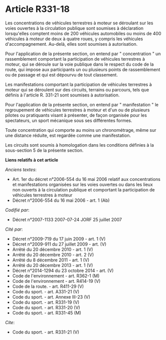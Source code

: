 # Article R331-18

Les concentrations de véhicules terrestres à moteur se déroulant sur les voies ouvertes à la circulation publique sont
soumises à déclaration lorsqu'elles comptent moins de 200 véhicules automobiles ou moins de 400 véhicules à moteur de deux à
quatre roues, y compris les véhicules d'accompagnement. Au-delà, elles sont soumises à autorisation.

Pour l'application de la présente section, on entend par " concentration " un rassemblement comportant la participation de
véhicules terrestres à moteur, qui se déroule sur la voie publique dans le respect du code de la route, qui impose aux
participants un ou plusieurs points de rassemblement ou de passage et qui est dépourvu de tout classement.

Les manifestations comportant la participation de véhicules terrestres à moteur qui se déroulent sur des circuits, terrains
ou parcours, tels que définis à l'article R. 331-21 sont soumises à autorisation.

Pour l'application de la présente section, on entend par " manifestation " le regroupement de véhicules terrestres à moteur
et d'un ou de plusieurs pilotes ou pratiquants visant à présenter, de façon organisée pour les spectateurs, un sport
mécanique sous ses différentes formes.

Toute concentration qui comporte au moins un chronométrage, même sur une distance réduite, est regardée comme une
manifestation.

Les circuits sont soumis à homologation dans les conditions définies à la sous-section 5 de la présente section.

**Liens relatifs à cet article**

_Anciens textes_:

  - Art. 1er du décret n°2006-554 du 16 mai 2006 relatif aux concentrations et manifestations organisées sur les voies ouvertes ou dans les lieux non ouverts à la circulation publique et comportant la participation de véhicules terrestres à moteur
  - Décret n°2006-554 du 16 mai 2006 - art. 1 (Ab)

_Codifié par_:

  - Décret n°2007-1133 2007-07-24 JORF 25 juillet 2007

_Cité par_:

  - Décret n°2009-719  du 17 juin 2009 - art. 1 (V)
  - Décret n°2009-911 du 27 juillet 2009 - art. (V)
  - Arrêté du 20 décembre 2010 - art. 1 (V)
  - Arrêté du 20 décembre 2010 - art. 2 (V)
  - Arrêté du 8 décembre 2011 - art. 1 (V)
  - Arrêté du 20 décembre 2013 - art. 1 (V)
  - Décret n°2014-1294 du 23 octobre 2014 - art. (V)
  - Code de l'environnement - art. R362-1 (M)
  - Code de l'environnement - art. R414-19 (V)
  - Code de la route. - art. R411-29 (V)
  - Code du sport. - art. A331-21 (V)
  - Code du sport. - art. Annexe III-23 (V)
  - Code du sport. - art. R331-19 (V)
  - Code du sport. - art. R331-20 (V)
  - Code du sport. - art. R331-45 (M)

_Cite_:

  - Code du sport. - art. R331-21 (V)
